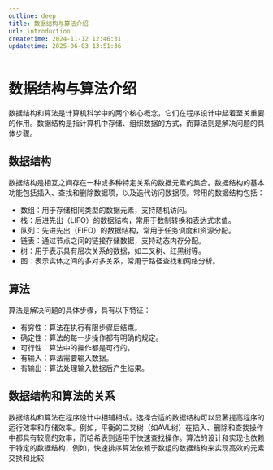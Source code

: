 ```yaml
---
outline: deep
title: 数据结构与算法介绍
url: introduction
createtime: 2024-11-12 12:46:31
updatetime: 2025-06-03 13:51:36
---
```


# 数据结构与算法介绍

数据结构‌和‌算法‌是计算机科学中的两个核心概念，它们在程序设计中起着至关重要的作用。数据结构是指计算机中存储、组织数据的方式，而算法则是解决问题的具体步骤。

## 数据结构

数据结构是相互之间存在一种或多种特定关系的数据元素的集合。数据结构的基本功能包括插入、查找和删除数据项，以及迭代访问数据项。常用的数据结构包括：

* ‌数组‌：用于存储相同类型的数据元素，支持随机访问。
* ‌栈‌：后进先出（LIFO）的数据结构，常用于数制转换和表达式求值。
* ‌队列‌：先进先出（FIFO）的数据结构，常用于任务调度和资源分配。
* ‌链表‌：通过节点之间的链接存储数据，支持动态内存分配。
* ‌树‌：用于表示具有层次关系的数据，如二叉树、红黑树等。
* ‌图‌：表示实体之间的多对多关系，常用于路径查找和网络分析。

## 算法

算法是解决问题的具体步骤，具有以下特征：

* ‌有穷性‌：算法在执行有限步骤后结束。
* ‌确定性‌：算法的每一步操作都有明确的规定。
* ‌可行性‌：算法中的操作都是可行的。
* ‌有输入‌：算法需要输入数据。
* ‌有输出‌：算法处理输入数据后产生结果。

## 数据结构和算法的关系

数据结构和算法在程序设计中相辅相成。选择合适的数据结构可以显著提高程序的运行效率和存储效率。例如，平衡的二叉树（如AVL树）在插入、删除和查找操作中都具有较高的效率，而哈希表则适用于快速查找操作。算法的设计和实现也依赖于特定的数据结构，例如，快速排序算法依赖于数组的数据结构来实现高效的元素交换和比较‌